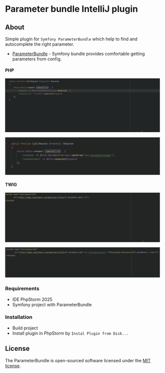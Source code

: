 # Parameter bundle IntelliJ plugin

## About ##
Simple plugin for `Symfony ParameterBundle` which help to find and autocomplete the right parameter.

* [ParameterBundle](https://github.com/danilovl/parameter-bundle) - Symfony bundle provides comfortable getting parameters from config.

#### PHP
![Alt text](/screenshot/php-autocomplete.gif?raw=true "Autocomplete php example")

![Alt text](/screenshot/php-go-to-declaration.gif?raw=true "Go to declaration php example")

#### TWIG
![Alt text](/screenshot/twig-autocomplete.gif?raw=true "Autocomplete twig example")

![Alt text](/screenshot/twig-go-to-declaration.gif?raw=true "Go to declaration twig example")

### Requirements

* IDE PhpStorm 2025
* Symfony project with ParameterBundle

### Installation

- Build project
- Install plugin in PhpStorm by `Instal Plugin from Disk...`

## License

The ParameterBundle is open-sourced software licensed under the [MIT license](https://opensource.org/licenses/MIT).
